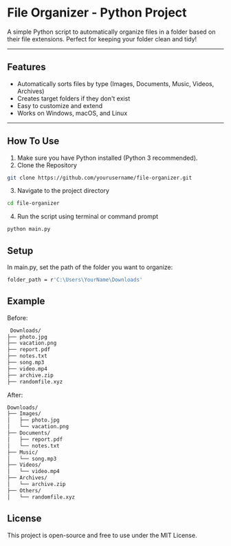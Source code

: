 # File Organizer - Python Project

A simple Python script to automatically organize files in a folder based on their file extensions. Perfect for keeping your folder clean and tidy!

---

## Features

- Automatically sorts files by type (Images, Documents, Music, Videos, Archives)
- Creates target folders if they don't exist
- Easy to customize and extend
- Works on Windows, macOS, and Linux

---

## How To Use
1. Make sure you have Python installed (Python 3 recommended).
2. Clone the Repository

```bash
git clone https://github.com/yourusername/file-organizer.git
```
3. Navigate to the project directory
```bash
cd file-organizer
```
4. Run the script using terminal or command prompt
```bash
python main.py
```

## Setup
In main.py, set the path of the folder you want to organize:
```bash
folder_path = r'C:\Users\YourName\Downloads'
```

## Example
Before:
```bash
 Downloads/
├── photo.jpg
├── vacation.png
├── report.pdf
├── notes.txt
├── song.mp3
├── video.mp4
├── archive.zip
├── randomfile.xyz
```

After:
```bash
Downloads/
├── Images/
│   ├── photo.jpg
│   └── vacation.png
├── Documents/
│   ├── report.pdf
│   └── notes.txt
├── Music/
│   └── song.mp3
├── Videos/
│   └── video.mp4
├── Archives/
│   └── archive.zip
├── Others/
│   └── randomfile.xyz

```

## License
This project is open-source and free to use under the MIT License.